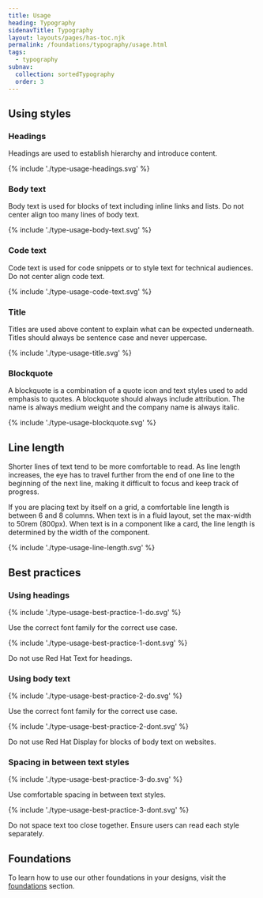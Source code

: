 ```yaml
---
title: Usage
heading: Typography
sidenavTitle: Typography
layout: layouts/pages/has-toc.njk
permalink: /foundations/typography/usage.html
tags:
  - typography
subnav:
  collection: sortedTypography
  order: 3
---
```


## Using styles

### Headings

Headings are used to establish hierarchy and introduce content.

<uxdot-example width-adjustment="367px">
  {% include './type-usage-headings.svg' %}
</uxdot-example>

### Body text

Body text is used for blocks of text including inline links and lists. Do not
center align too many lines of body text.

<uxdot-example width-adjustment="668px">
  {% include './type-usage-body-text.svg' %}
</uxdot-example>

### Code text

Code text is used for code snippets or to style text for technical audiences. Do
not center align code text.

<uxdot-example width-adjustment="317px">
  {% include './type-usage-code-text.svg' %}
</uxdot-example>

### Title

Titles are used above content to explain what can be expected underneath. Titles
should always be sentence case and never uppercase.

<uxdot-example width-adjustment="247px">
  {% include './type-usage-title.svg' %}
</uxdot-example>

### Blockquote

A blockquote is a combination of a quote icon and text styles used to add
emphasis to quotes. A blockquote should always include attribution. The name is
always medium weight and the company name is always italic.


<uxdot-example width-adjustment="422px">
  {% include './type-usage-blockquote.svg' %}
</uxdot-example>

## Line length

Shorter lines of text tend to be more comfortable to read. As line length
increases, the eye has to travel further from the end of one line to the
beginning of the next line, making it difficult to focus and keep track of
progress.

If you are placing text by itself on a grid, a comfortable line length is
between 6 and 8 columns. When text is in a fluid layout, set the max-width to
50rem (800px). When text is in a component like a card, the line length is
determined by the width of the component.

<uxdot-example color-palette="lightest" width-adjustment="1012px">
  {% include './type-usage-line-length.svg' %}
</uxdot-example>

## Best practices

### Using headings

<div class="grid sm-two-columns">
  <uxdot-best-practice variant="do">
    <uxdot-example color-palette="lightest" width-adjustment="418px" slot="image">
      {% include './type-usage-best-practice-1-do.svg' %}
    </uxdot-example>
    <p>Use the correct font family for the correct use case.</p>
  </uxdot-best-practice>
  <uxdot-best-practice variant="dont">
    <uxdot-example color-palette="lightest" width-adjustment="418px" slot="image">
      {% include './type-usage-best-practice-1-dont.svg' %}
    </uxdot-example>
    <p>Do not use Red Hat Text for headings.</p>
  </uxdot-best-practice>
</div>

### Using body text

<div class="grid sm-two-columns">
  <uxdot-best-practice variant="do">
    <uxdot-example color-palette="lightest" width-adjustment="418px" slot="image">
      {% include './type-usage-best-practice-2-do.svg' %}
    </uxdot-example>
    <p>Use the correct font family for the correct use case.</p>
  </uxdot-best-practice>
  <uxdot-best-practice variant="dont">
    <uxdot-example color-palette="lightest" width-adjustment="418px" slot="image">
      {% include './type-usage-best-practice-2-dont.svg' %}
    </uxdot-example>
    <p>Do not use Red Hat Display for blocks of body text on websites.</p>
  </uxdot-best-practice>
</div>

### Spacing in between text styles

<div class="grid sm-two-columns">
  <uxdot-best-practice variant="do">
    <uxdot-example color-palette="lightest" width-adjustment="418px" slot="image">
      {% include './type-usage-best-practice-3-do.svg' %}
    </uxdot-example>
    <p>Use comfortable spacing in between text styles.</p>
  </uxdot-best-practice>
  <uxdot-best-practice variant="dont">
    <uxdot-example color-palette="lightest" width-adjustment="418px" slot="image">
      {% include './type-usage-best-practice-3-dont.svg' %}
    </uxdot-example>
    <p>Do not space text too close together. Ensure users can read each style separately.</p>
  </uxdot-best-practice>
</div>

<uxdot-feedback>
  <h2>Foundations</h2>
  <p>To learn how to use our other foundations in your designs, visit the <a href="/foundations">foundations</a> section.</p>
</uxdot-feedback>
